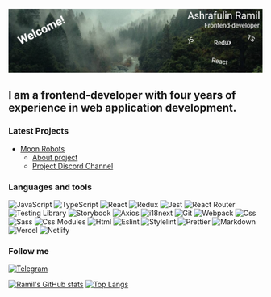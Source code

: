 [![Header](https://github.com/ramiltanker/ramiltanker/blob/main/assets/header.png)](https://ashrafulin.ru/)

## I am a frontend-developer with four years of experience in web application development.

### Latest Projects

- [Moon Robots](https://app.moonrobots.one/)
  - [About project](https://hello-43.gitbook.io/moon-robots/game/introduction)
  - [Project Discord Channel](https://discord.com/invite/moonrobots)

### Languages and tools

![JavaScript](https://img.shields.io/badge/JavaScript-1E1E1E?style=for-the-badge&logo=javascript) ![TypeScript](https://img.shields.io/badge/TypeScript-1E1E1E?style=for-the-badge&logo=typescript) ![React](https://img.shields.io/badge/React-1E1E1E?style=for-the-badge&logo=react) ![Redux](https://img.shields.io/badge/Redux-1E1E1E?style=for-the-badge&logo=redux&logoColor=7248B6) ![Jest](https://img.shields.io/badge/Jest-1E1E1E?style=for-the-badge&logo=jest&logoColor=94404D)
![React Router](https://img.shields.io/badge/React_Router-1E1E1E?style=for-the-badge&logo=react-router&logoColor=F14747) ![Testing Library](https://img.shields.io/badge/Testing_Library-1E1E1E?style=for-the-badge&logo=testing-library) ![Storybook](https://img.shields.io/badge/Storybook-1E1E1E?style=for-the-badge&logo=storybook) ![Axios](https://img.shields.io/badge/axios-1E1E1E?style=for-the-badge&logo=axios&logoColor=5A29E4) ![i18next](https://img.shields.io/badge/i18next-1E1E1E?style=for-the-badge&logo=i18next)
![Git](https://img.shields.io/badge/Git-1E1E1E?style=for-the-badge&logo=git) ![Webpack](https://img.shields.io/badge/Webpack-1E1E1E?style=for-the-badge&logo=webpack) ![Css](https://img.shields.io/badge/CSS-1E1E1E?style=for-the-badge&logo=css3&logoColor=254BDD) ![Sass](https://img.shields.io/badge/Sass-1E1E1E?style=for-the-badge&logo=sass&logoColor=C76494) ![Css Modules](https://img.shields.io/badge/Css_Modules-1E1E1E?style=for-the-badge&logo=css-modules) ![Html](https://img.shields.io/badge/Html-1E1E1E?style=for-the-badge&logo=html5&logoColor=DD4B25)
![Eslint](https://img.shields.io/badge/Eslint-1E1E1E?style=for-the-badge&logo=eslint&logoColor=4338B6) ![Stylelint](https://img.shields.io/badge/Stylelint-1E1E1E?style=for-the-badge&logo=stylelint) ![Prettier](https://img.shields.io/badge/Prettier-1E1E1E?style=for-the-badge&logo=prettier)
![Markdown](https://img.shields.io/badge/Markdown-1E1E1E?style=for-the-badge&logo=markdown) ![Vercel](https://img.shields.io/badge/Vercel-1E1E1E?style=for-the-badge&logo=vercel) ![Netlify](https://img.shields.io/badge/Netlify-1E1E1E?style=for-the-badge&logo=netlify)

### Follow me

[![Telegram](https://img.shields.io/badge/-Telegram-090909?style=for-the-badge&logo=telegram&logoColor=27A0D9)](https://t.me/niceguygg)

[![Ramil's GitHub stats](https://github-readme-stats.vercel.app/api?username=ramiltanker&hide=stars,contribs&count_private=true&show_icons=true&theme=dark)](https://github.com/anuraghazra/github-readme-stats)
[![Top Langs](https://github-readme-stats.vercel.app/api/top-langs/?username=ramiltanker&layout=compact&theme=dark&count_private=true)](https://github.com/anuraghazra/github-readme-stats)
